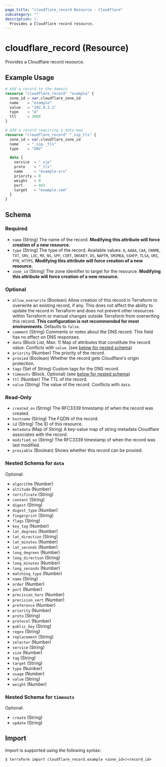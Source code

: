 ```yaml
---
page_title: "cloudflare_record Resource - Cloudflare"
subcategory: ""
description: |-
  Provides a Cloudflare record resource.
---
```


# cloudflare_record (Resource)

Provides a Cloudflare record resource.

## Example Usage

```terraform
# Add a record to the domain
resource "cloudflare_record" "example" {
  zone_id = var.cloudflare_zone_id
  name    = "example"
  value   = "192.0.2.1"
  type    = "A"
  ttl     = 3600
}

# Add a record requiring a data map
resource "cloudflare_record" "_sip_tls" {
  zone_id = var.cloudflare_zone_id
  name    = "_sip._tls"
  type    = "SRV"

  data {
    service  = "_sip"
    proto    = "_tls"
    name     = "example-srv"
    priority = 0
    weight   = 0
    port     = 443
    target   = "example.com"
  }
}
```
<!-- schema generated by tfplugindocs -->
## Schema

### Required

- `name` (String) The name of the record. **Modifying this attribute will force creation of a new resource.**
- `type` (String) The type of the record. Available values: `A`, `AAAA`, `CAA`, `CNAME`, `TXT`, `SRV`, `LOC`, `MX`, `NS`, `SPF`, `CERT`, `DNSKEY`, `DS`, `NAPTR`, `SMIMEA`, `SSHFP`, `TLSA`, `URI`, `PTR`, `HTTPS`. **Modifying this attribute will force creation of a new resource.**
- `zone_id` (String) The zone identifier to target for the resource. **Modifying this attribute will force creation of a new resource.**

### Optional

- `allow_overwrite` (Boolean) Allow creation of this record in Terraform to overwrite an existing record, if any. This does not affect the ability to update the record in Terraform and does not prevent other resources within Terraform or manual changes outside Terraform from overwriting this record. **This configuration is not recommended for most environments**. Defaults to `false`.
- `comment` (String) Comments or notes about the DNS record. This field has no effect on DNS responses.
- `data` (Block List, Max: 1) Map of attributes that constitute the record value. Conflicts with `value`. (see [below for nested schema](#nestedblock--data))
- `priority` (Number) The priority of the record.
- `proxied` (Boolean) Whether the record gets Cloudflare's origin protection.
- `tags` (Set of String) Custom tags for the DNS record.
- `timeouts` (Block, Optional) (see [below for nested schema](#nestedblock--timeouts))
- `ttl` (Number) The TTL of the record.
- `value` (String) The value of the record. Conflicts with `data`.

### Read-Only

- `created_on` (String) The RFC3339 timestamp of when the record was created.
- `hostname` (String) The FQDN of the record.
- `id` (String) The ID of this resource.
- `metadata` (Map of String) A key-value map of string metadata Cloudflare associates with the record.
- `modified_on` (String) The RFC3339 timestamp of when the record was last modified.
- `proxiable` (Boolean) Shows whether this record can be proxied.

<a id="nestedblock--data"></a>
### Nested Schema for `data`

Optional:

- `algorithm` (Number)
- `altitude` (Number)
- `certificate` (String)
- `content` (String)
- `digest` (String)
- `digest_type` (Number)
- `fingerprint` (String)
- `flags` (String)
- `key_tag` (Number)
- `lat_degrees` (Number)
- `lat_direction` (String)
- `lat_minutes` (Number)
- `lat_seconds` (Number)
- `long_degrees` (Number)
- `long_direction` (String)
- `long_minutes` (Number)
- `long_seconds` (Number)
- `matching_type` (Number)
- `name` (String)
- `order` (Number)
- `port` (Number)
- `precision_horz` (Number)
- `precision_vert` (Number)
- `preference` (Number)
- `priority` (Number)
- `proto` (String)
- `protocol` (Number)
- `public_key` (String)
- `regex` (String)
- `replacement` (String)
- `selector` (Number)
- `service` (String)
- `size` (Number)
- `tag` (String)
- `target` (String)
- `type` (Number)
- `usage` (Number)
- `value` (String)
- `weight` (Number)


<a id="nestedblock--timeouts"></a>
### Nested Schema for `timeouts`

Optional:

- `create` (String)
- `update` (String)

## Import

Import is supported using the following syntax:

```shell
$ terraform import cloudflare_record.example <zone_id>/<record_id>
```
